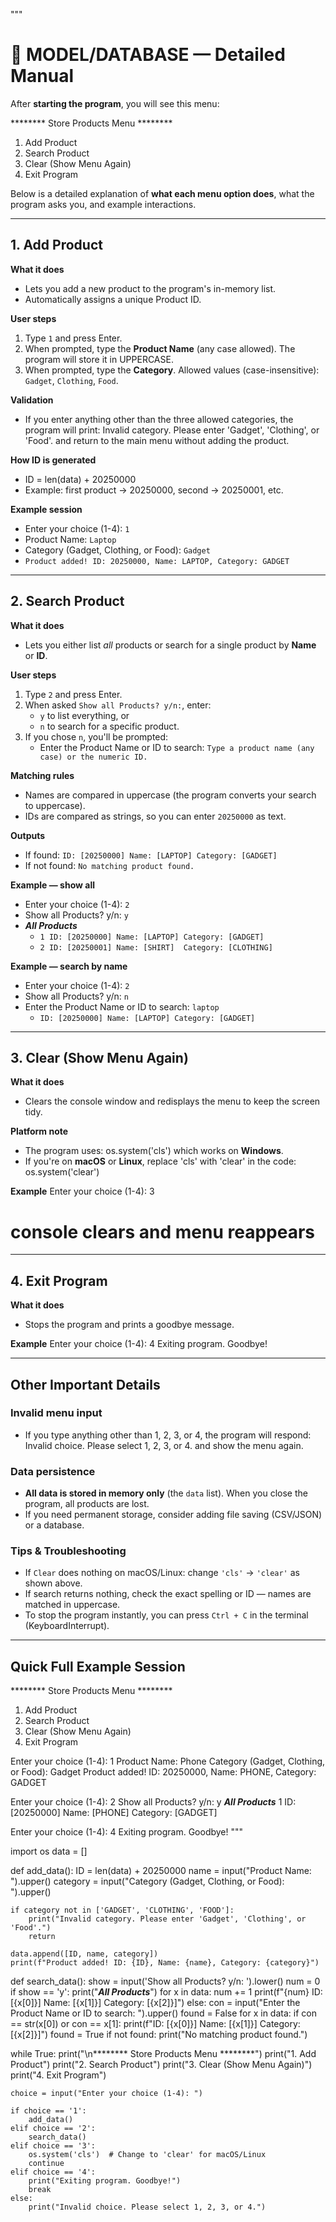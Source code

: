 """
# 🏪 MODEL/DATABASE — Detailed Manual

After **starting the program**, you will see this menu:

******** Store Products Menu ********

1. Add Product
2. Search Product
3. Clear (Show Menu Again)
4. Exit Program

Below is a detailed explanation of **what each menu option does**, what the program asks you, and example interactions.

---

## 1. Add Product
**What it does**
- Lets you add a new product to the program's in-memory list.
- Automatically assigns a unique Product ID.

**User steps**
1. Type `1` and press Enter.
2. When prompted, type the **Product Name** (any case allowed). The program will store it in UPPERCASE.
3. When prompted, type the **Category**. Allowed values (case-insensitive): `Gadget`, `Clothing`, `Food`.

**Validation**
- If you enter anything other than the three allowed categories, the program will print:
  Invalid category. Please enter 'Gadget', 'Clothing', or 'Food'.
  and return to the main menu without adding the product.

**How ID is generated**
- ID = len(data) + 20250000
- Example: first product → 20250000, second → 20250001, etc.

**Example session**
- Enter your choice (1-4): `1`
- Product Name: `Laptop`
- Category (Gadget, Clothing, or Food): `Gadget`
- `Product added! ID: 20250000, Name: LAPTOP, Category: GADGET`

---

## 2. Search Product
**What it does**
- Lets you either list *all* products or search for a single product by **Name** or **ID**.

**User steps**
1. Type `2` and press Enter.
2. When asked `Show all Products? y/n:`, enter:
   - `y` to list everything, or
   - `n` to search for a specific product.
3. If you chose `n`, you'll be prompted:
   - Enter the Product Name or ID to search: `Type a product name (any case) or the numeric ID.`

**Matching rules**
- Names are compared in uppercase (the program converts your search to uppercase).
- IDs are compared as strings, so you can enter `20250000` as text.

**Outputs**
- If found:
  `ID: [20250000] Name: [LAPTOP] Category: [GADGET]`
- If not found:
  `No matching product found.`

**Example — show all**
- Enter your choice (1-4): `2`
- Show all Products? y/n: `y`
- ***All Products***
  - `1 ID: [20250000] Name: [LAPTOP] Category: [GADGET]`
  - `2 ID: [20250001] Name: [SHIRT]  Category: [CLOTHING]`

**Example — search by name**
- Enter your choice (1-4): `2`
- Show all Products? y/n: `n`
- Enter the Product Name or ID to search: `laptop`
  - `ID: [20250000] Name: [LAPTOP] Category: [GADGET]`

---

## 3. Clear (Show Menu Again)
**What it does**
- Clears the console window and redisplays the menu to keep the screen tidy.

**Platform note**
- The program uses:
  os.system('cls')
  which works on **Windows**.
- If you're on **macOS** or **Linux**, replace 'cls' with 'clear' in the code:
  os.system('clear')

**Example**
Enter your choice (1-4): 3
# console clears and menu reappears

---

## 4. Exit Program
**What it does**
- Stops the program and prints a goodbye message.

**Example**
Enter your choice (1-4): 4
Exiting program. Goodbye!

---

## Other Important Details

### Invalid menu input
- If you type anything other than 1, 2, 3, or 4, the program will respond:
  Invalid choice. Please select 1, 2, 3, or 4.
  and show the menu again.

### Data persistence
- **All data is stored in memory only** (the `data` list). When you close the program, all products are lost.
- If you need permanent storage, consider adding file saving (CSV/JSON) or a database.

### Tips & Troubleshooting
- If `Clear` does nothing on macOS/Linux: change `'cls'` → `'clear'` as shown above.
- If search returns nothing, check the exact spelling or ID — names are matched in uppercase.
- To stop the program instantly, you can press `Ctrl + C` in the terminal (KeyboardInterrupt).

---

## Quick Full Example Session
******** Store Products Menu ********
1. Add Product
2. Search Product
3. Clear (Show Menu Again)
4. Exit Program

Enter your choice (1-4): 1
Product Name: Phone
Category (Gadget, Clothing, or Food): Gadget
Product added! ID: 20250000, Name: PHONE, Category: GADGET

Enter your choice (1-4): 2
Show all Products? y/n: y
***All Products***
1 ID: [20250000] Name: [PHONE] Category: [GADGET]

Enter your choice (1-4): 4
Exiting program. Goodbye!
"""

import os
data = []

def add_data():
    ID = len(data) + 20250000
    name = input("Product Name: ").upper()
    category = input("Category (Gadget, Clothing, or Food): ").upper()

    if category not in ['GADGET', 'CLOTHING', 'FOOD']:
        print("Invalid category. Please enter 'Gadget', 'Clothing', or 'Food'.")
        return

    data.append([ID, name, category])
    print(f"Product added! ID: {ID}, Name: {name}, Category: {category}")

def search_data():
    show = input('Show all Products? y/n: ').lower()
    num = 0
    if show == 'y':
        print("***All Products***")
        for x in data:
            num += 1
            print(f"{num} ID: [{x[0]}] Name: [{x[1]}] Category: [{x[2]}]")
    else:
        con = input("Enter the Product Name or ID to search: ").upper()
        found = False
        for x in data:
            if con == str(x[0]) or con == x[1]:
                print(f"ID: [{x[0]}] Name: [{x[1]}] Category: [{x[2]}]")
                found = True
        if not found:
            print("No matching product found.")

while True:
    print("\n******** Store Products Menu ********")
    print("1. Add Product")
    print("2. Search Product")
    print("3. Clear (Show Menu Again)")
    print("4. Exit Program")

    choice = input("Enter your choice (1-4): ")

    if choice == '1':
        add_data()
    elif choice == '2':
        search_data()
    elif choice == '3':
        os.system('cls')  # Change to 'clear' for macOS/Linux
        continue
    elif choice == '4':
        print("Exiting program. Goodbye!")
        break
    else:
        print("Invalid choice. Please select 1, 2, 3, or 4.")

